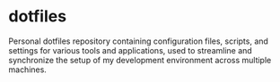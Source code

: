 # dotfiles
Personal dotfiles repository containing configuration files, scripts, and settings for various tools and applications, used to streamline and synchronize the setup of my development environment across multiple machines.
